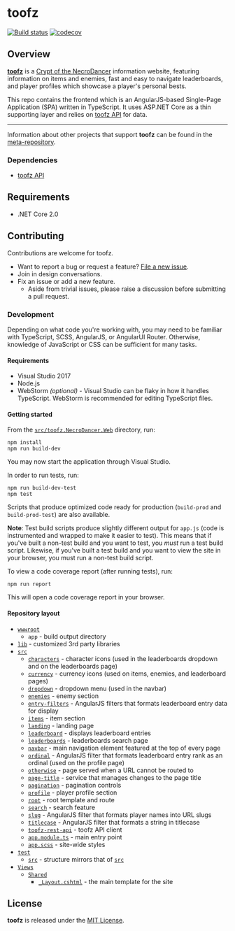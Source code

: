 # toofz

[![Build status](https://ci.appveyor.com/api/projects/status/83e8eikypiri2lhi/branch/master?svg=true)](https://ci.appveyor.com/project/leonard-thieu/toofz-necrodancer-webclient/branch/master)
[![codecov](https://codecov.io/gh/leonard-thieu/crypt.toofz.com/branch/master/graph/badge.svg)](https://codecov.io/gh/leonard-thieu/crypt.toofz.com)

## Overview

[**toofz**](https://crypt.toofz.com/) is a [Crypt of the NecroDancer](http://necrodancer.com/) information website, featuring information on items and enemies, 
fast and easy to navigate leaderboards, and player profiles which showcase a player's personal bests.

This repo contains the frontend which is an AngularJS-based Single-Page Application (SPA) written in TypeScript. It uses ASP.NET Core as a thin supporting layer and 
relies on [toofz API](https://api.toofz.com/) for data.

---

Information about other projects that support **toofz** can be found in the [meta-repository](https://github.com/leonard-thieu/toofz-necrodancer).

### Dependencies

* [toofz API](https://github.com/leonard-thieu/api.toofz.com)

## Requirements

* .NET Core 2.0

## Contributing

Contributions are welcome for toofz.

* Want to report a bug or request a feature? [File a new issue](https://github.com/leonard-thieu/crypt.toofz.com/issues).
* Join in design conversations.
* Fix an issue or add a new feature.
  * Aside from trivial issues, please raise a discussion before submitting a pull request.

### Development

Depending on what code you're working with, you may need to be familiar with TypeScript, SCSS, AngularJS, or AngularUI Router. Otherwise, knowledge of 
JavaScript or CSS can be sufficient for many tasks.

#### Requirements

* Visual Studio 2017
* Node.js
* WebStorm *(optional)* - Visual Studio can be flaky in how it handles TypeScript. WebStorm is recommended for editing TypeScript files.

#### Getting started

From the [`src/toofz.NecroDancer.Web`](src/toofz.NecroDancer.Web) directory, run:

```
npm install
npm run build-dev
```

You may now start the application through Visual Studio.

In order to run tests, run:

```
npm run build-dev-test
npm test
```

Scripts that produce optimized code ready for production (`build-prod` and `build-prod-test`) are also available.

**Note**: Test build scripts produce slightly different output for `app.js` (code is instrumented and wrapped to make it easier to test). This means that 
if you've built a non-test build and you want to test, you _must_ run a test build script. Likewise, if you've built a test build and you want to view the 
site in your browser, you must run a non-test build script.

To view a code coverage report (after running tests), run:

```
npm run report
```

This will open a code coverage report in your browser.

#### Repository layout

* [`wwwroot`](src/toofz.NecroDancer.Web/wwwroot)
  * `app` - build output directory
* [`lib`](src/toofz.NecroDancer.Web/lib) - customized 3rd party libraries
* [`src`](src/toofz.NecroDancer.Web/src)
  * [`characters`](src/toofz.NecroDancer.Web/src/characters) - character icons (used in the leaderboards dropdown and on the leaderboards page)
  * [`currency`](src/toofz.NecroDancer.Web/src/currency) - currency icons (used on items, enemies, and leaderboard pages)
  * [`dropdown`](src/toofz.NecroDancer.Web/src/dropdown) - dropdown menu (used in the navbar)
  * [`enemies`](src/toofz.NecroDancer.Web/src/enemies) - enemy section
  * [`entry-filters`](src/toofz.NecroDancer.Web/src/entry-filters) - AngularJS filters that formats leaderboard entry data for display
  * [`items`](src/toofz.NecroDancer.Web/src/items) - item section
  * [`landing`](src/toofz.NecroDancer.Web/src/landing) - landing page
  * [`leaderboard`](src/toofz.NecroDancer.Web/src/leaderboard) - displays leaderboard entries
  * [`leaderboards`](src/toofz.NecroDancer.Web/src/leaderboards) - leaderboards search page
  * [`navbar`](src/toofz.NecroDancer.Web/src/navbar) - main navigation element featured at the top of every page
  * [`ordinal`](src/toofz.NecroDancer.Web/src/ordinal) - AngularJS filter that formats leaderboard entry rank as an ordinal (used on the profile page)
  * [`otherwise`](src/toofz.NecroDancer.Web/src/otherwise) - page served when a URL cannot be routed to
  * [`page-title`](src/toofz.NecroDancer.Web/src/page-title) - service that manages changes to the page title
  * [`pagination`](src/toofz.NecroDancer.Web/src/pagination) - pagination controls
  * [`profile`](src/toofz.NecroDancer.Web/src/profile) - player profile section
  * [`root`](src/toofz.NecroDancer.Web/src/root) - root template and route
  * [`search`](src/toofz.NecroDancer.Web/src/search) - search feature
  * [`slug`](src/toofz.NecroDancer.Web/src/slug) - AngularJS filter that formats player names into URL slugs
  * [`titlecase`](src/toofz.NecroDancer.Web/src/titlecase) - AngularJS filter that formats a string in titlecase
  * [`toofz-rest-api`](src/toofz.NecroDancer.Web/src/toofz-rest-api) - toofz API client
  * [`app.module.ts`](src/toofz.NecroDancer.Web/src/app.module.ts) - main entry point
  * [`app.scss`](src/toofz.NecroDancer.Web/src/app.scss) - site-wide styles
* [`test`](src/toofz.NecroDancer.Web/test)
  * [`src`](src/toofz.NecroDancer.Web/test/src) - structure mirrors that of [`src`](src/toofz.NecroDancer.Web/src)
* [`Views`](src/toofz.NecroDancer.Web/Views)
  * [`Shared`](src/toofz.NecroDancer.Web/Views/Shared)
    * [`_Layout.cshtml`](src/toofz.NecroDancer.Web/Views/Shared/_Layout.cshtml) - the main template for the site

## License

**toofz** is released under the [MIT License](LICENSE).
